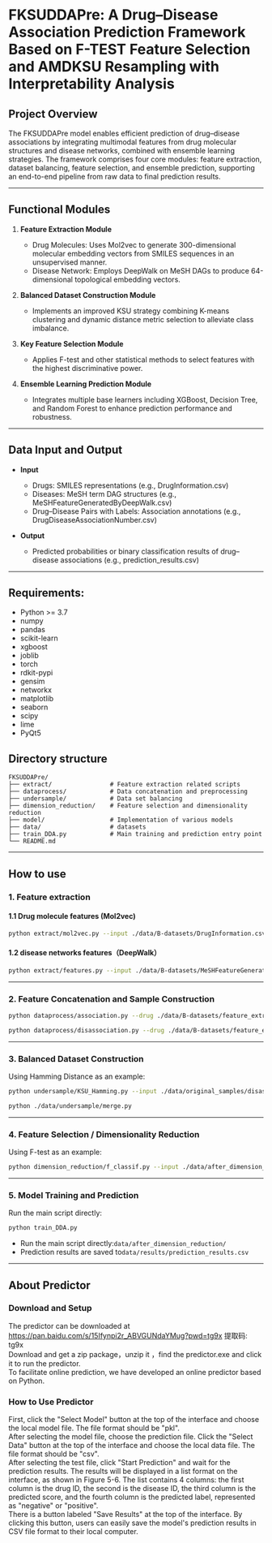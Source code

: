 # FKSUDDAPre: A Drug–Disease Association Prediction Framework Based on F-TEST Feature Selection and AMDKSU Resampling with Interpretability Analysis

## Project Overview
The FKSUDDAPre model enables efficient prediction of drug–disease associations by integrating multimodal features from drug molecular structures and disease networks, combined with ensemble learning strategies. The framework comprises four core modules: feature extraction, dataset balancing, feature selection, and ensemble prediction, supporting an end-to-end pipeline from raw data to final prediction results.

---

## Functional Modules
1. **Feature Extraction Module**  
   - Drug Molecules: Uses Mol2vec to generate 300-dimensional molecular embedding vectors from SMILES sequences in an unsupervised manner.
   - Disease Network: Employs DeepWalk on MeSH DAGs to produce 64-dimensional topological embedding vectors.

2. **Balanced Dataset Construction Module**  
   - Implements an improved KSU strategy combining K-means clustering and dynamic distance metric selection to alleviate class imbalance.

3. **Key Feature Selection Module**  
   - Applies F-test and other statistical methods to select features with the highest discriminative power.

4. **Ensemble Learning Prediction Module**  
   - Integrates multiple base learners including XGBoost, Decision Tree, and Random Forest to enhance prediction performance and robustness.

---

## Data Input and Output
- **Input**  
  - Drugs: SMILES representations (e.g., DrugInformation.csv)
  - Diseases: MeSH term DAG structures (e.g., MeSHFeatureGeneratedByDeepWalk.csv)
  - Drug–Disease Pairs with Labels: Association annotations (e.g., DrugDiseaseAssociationNumber.csv)

- **Output**  
  - Predicted probabilities or binary classification results of drug–disease associations (e.g., prediction_results.csv)

---

## Requirements:
- Python >= 3.7
- numpy
- pandas
- scikit-learn
- xgboost
- joblib
- torch
- rdkit-pypi
- gensim
- networkx
- matplotlib
- seaborn
- scipy
- lime
- PyQt5


## Directory structure
```
FKSUDDAPre/
├── extract/                # Feature extraction related scripts
├── dataprocess/            # Data concatenation and preprocessing
├── undersample/            # Data set balancing 
├── dimension_reduction/    # Feature selection and dimensionality reduction
├── model/                  # Implementation of various models
├── data/                   # datasets
├── train_DDA.py            # Main training and prediction entry point
└── README.md
```

---

## How to use

### 1. Feature extraction
#### 1.1 Drug molecule features (Mol2vec)
```bash
python extract/mol2vec.py --input ./data/B-datasets/DrugInformation.csv --output ./data/B-datasets/feature_extraction/Drug_mol2vec.csv
```

#### 1.2 disease networks features（DeepWalk）
```bash
python extract/features.py --input ./data/B-datasets/MeSHFeatureGeneratedByDeepWalk.csv --output ./data/B-datasets/feature_extraction/NEWDiseaseFeature.csv
```

---

### 2. Feature Concatenation and Sample Construction
```bash
python dataprocess/association.py --drug ./data/B-datasets/feature_extraction/Drug_mol2vec.csv --disease ./data/B-datasets/feature_extraction/NEWDiseaseFeature.csv --pairs ./data/B-datasets/DrugDiseaseAssociationNumber.csv --output ./data/original_samples/association.csv
```
```bash
python dataprocess/disassociation.py --drug ./data/B-datasets/feature_extraction/Drug_mol2vec.csv --disease ./data/B-datasets/feature_extraction/NEWDiseaseFeature.csv --pairs ./data/B-datasets/DrugDiseasedisAssociationNumber.csv --output ./data/original_samples/disassociation.csv
```
---

### 3. Balanced Dataset Construction
Using Hamming Distance as an example:
```bash
python undersample/KSU_Hamming.py --input ./data/original_samples/disassociation.csv --output ./data/undersample/disAssociaton/diaKSU_Hamming.csv
```
```bash
python ./data/undersample/merge.py 
```
---

### 4. Feature Selection / Dimensionality Reduction
Using F-test as an example:
```bash
python dimension_reduction/f_classif.py --input ./data/after_dimension_reduction/KSU_Hamming.csv --output ./data/after_dimension_reduction/140/f_classif_KSU_Hamming140.csv
```

---
### 5. Model Training and Prediction
Run the main script directly:
```bash
python train_DDA.py
```
- Run the main script directly:`data/after_dimension_reduction/`
- Prediction results are saved to`data/results/prediction_results.csv`

---
## About Predictor

### Download and Setup
The predictor can be downloaded at  https://pan.baidu.com/s/15Ifynpi2r_ABVGUNdaYMug?pwd=tg9x 提取码: tg9x  
Download and get a zip package，unzip it ，find the predictor.exe and click it to run the predictor.  
To facilitate online prediction, we have developed an online predictor based on Python.

### How to Use Predictor
First, click the "Select Model" button at the top of the interface and choose the local model file. The file format should be "pkl".  
After selecting the model file, choose the prediction file. Click the "Select Data" button at the top of the interface and choose the local data file. The file format should be "csv".  
After selecting the test file, click "Start Prediction" and wait for the prediction results. The results will be displayed in a list format on the interface, as shown in Figure 5-6. The list contains 4 columns: the first column is the drug ID, the second is the disease ID, the third column is the predicted score, and the fourth column is the predicted label, represented as "negative" or "positive".  
There is a button labeled "Save Results" at the top of the interface. By clicking this button, users can easily save the model's prediction results in CSV file format to their local computer.  


